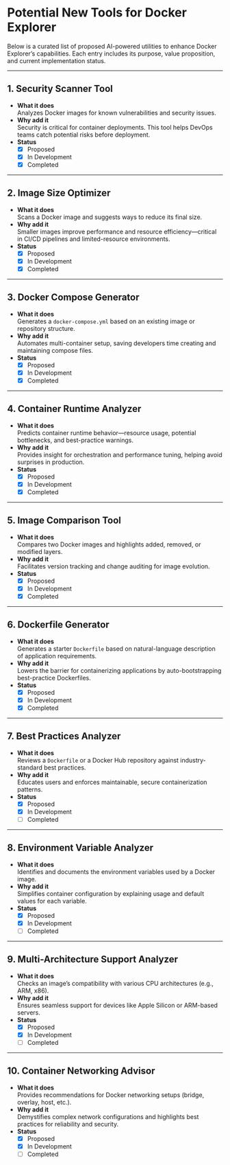 # Potential New Tools for Docker Explorer

Below is a curated list of proposed AI-powered utilities to enhance Docker Explorer’s capabilities. Each entry includes its purpose, value proposition, and current implementation status.

---

## 1. Security Scanner Tool
- **What it does**  
  Analyzes Docker images for known vulnerabilities and security issues.
- **Why add it**  
  Security is critical for container deployments. This tool helps DevOps teams catch potential risks before deployment.
- **Status**  
  - [x] Proposed  
  - [x] In Development  
  - [x] Completed  

---

## 2. Image Size Optimizer
- **What it does**  
  Scans a Docker image and suggests ways to reduce its final size.
- **Why add it**  
  Smaller images improve performance and resource efficiency—critical in CI/CD pipelines and limited-resource environments.
- **Status**  
  - [x] Proposed  
  - [x] In Development  
  - [x] Completed  

---

## 3. Docker Compose Generator
- **What it does**  
  Generates a `docker-compose.yml` based on an existing image or repository structure.
- **Why add it**  
  Automates multi-container setup, saving developers time creating and maintaining compose files.
- **Status**  
  - [x] Proposed  
  - [x] In Development  
  - [x] Completed  

---

## 4. Container Runtime Analyzer
- **What it does**  
  Predicts container runtime behavior—resource usage, potential bottlenecks, and best-practice warnings.
- **Why add it**  
  Provides insight for orchestration and performance tuning, helping avoid surprises in production.
- **Status**  
  - [x] Proposed  
  - [x] In Development  
  - [x] Completed  

---

## 5. Image Comparison Tool
- **What it does**  
  Compares two Docker images and highlights added, removed, or modified layers.
- **Why add it**  
  Facilitates version tracking and change auditing for image evolution.
- **Status**  
  - [x] Proposed  
  - [x] In Development  
  - [x] Completed  

---

## 6. Dockerfile Generator
- **What it does**  
  Generates a starter `Dockerfile` based on natural-language description of application requirements.
- **Why add it**  
  Lowers the barrier for containerizing applications by auto-bootstrapping best-practice Dockerfiles.
- **Status**  
  - [x] Proposed  
  - [x] In Development  
  - [x] Completed  

---

## 7. Best Practices Analyzer
- **What it does**  
  Reviews a `Dockerfile` or a Docker Hub repository against industry-standard best practices.
- **Why add it**  
  Educates users and enforces maintainable, secure containerization patterns.
- **Status**  
  - [x] Proposed  
  - [x] In Development  
  - [ ] Completed  

---

## 8. Environment Variable Analyzer
- **What it does**  
  Identifies and documents the environment variables used by a Docker image.
- **Why add it**  
  Simplifies container configuration by explaining usage and default values for each variable.
- **Status**  
  - [x] Proposed  
  - [x] In Development  
  - [ ] Completed  

---

## 9. Multi-Architecture Support Analyzer
- **What it does**  
  Checks an image’s compatibility with various CPU architectures (e.g., ARM, x86).
- **Why add it**  
  Ensures seamless support for devices like Apple Silicon or ARM-based servers.
- **Status**  
  - [x] Proposed  
  - [x] In Development  
  - [ ] Completed  

---

## 10. Container Networking Advisor
- **What it does**  
  Provides recommendations for Docker networking setups (bridge, overlay, host, etc.).
- **Why add it**  
  Demystifies complex network configurations and highlights best practices for reliability and security.
- **Status**  
  - [x] Proposed  
  - [x] In Development  
  - [ ] Completed  
